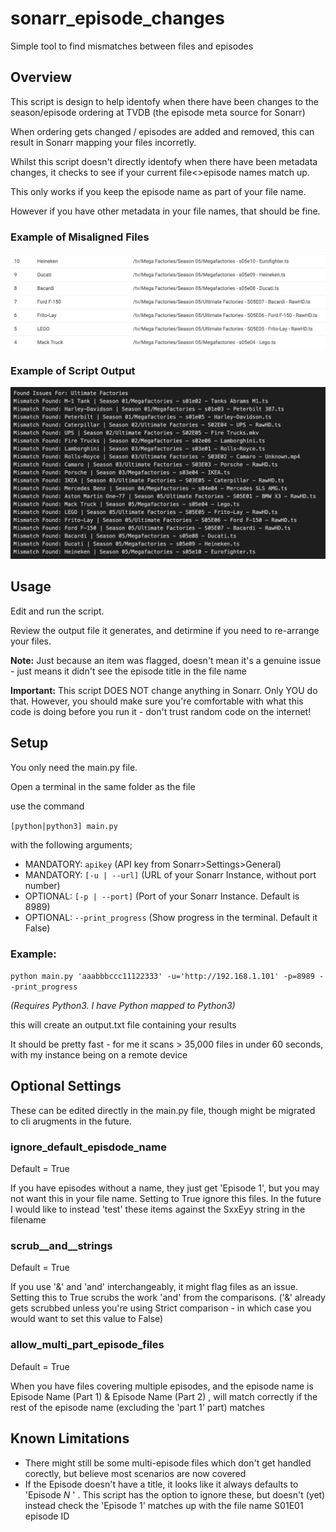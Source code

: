 # sonarr_episode_changes
Simple tool to find mismatches between files and episodes

## Overview
This script is design to help identofy when there have been changes to the season/episode ordering at TVDB (the episode meta source for Sonarr)

When ordering gets changed / episodes are added and removed, this can result in Sonarr mapping your files incorretly.

Whilst this script doesn't directly identofy when there have been metadata changes, it checks to see if your current file<>episode names match up.

This only works if you keep the episode name as part of your file name.

However if you have other metadata in your file names, that should be fine.

### Example of Misaligned Files
![Alt text](screens/sonarr.png?raw=true "Title")


### Example of Script Output
![Alt text](screens/output.png?raw=true "Title")


## Usage
Edit and run the script.

Review the output file it generates, and detirmine if you need to re-arrange your files.

**Note:**
Just because an item was flagged, doesn't mean it's a genuine issue - just means it didn't see the episode title in the file name

**Important:**
This script DOES NOT change anything in Sonarr. Only YOU do that. However, you should make sure you're comfortable with what this code is doing before you run it - don't trust random code on the internet!


## Setup
You only need the main.py file.

Open a terminal in the same folder as the file

use the command

`[python|python3] main.py `

with the following arguments;

- MANDATORY: `apikey` (API key from Sonarr>Settings>General)
- MANDATORY: `[-u | --url]` (URL of your Sonarr Instance, without port number)
- OPTIONAL: `[-p | --port]` (Port of your Sonarr Instance. Default is 8989)
- OPTIONAL: `--print_progress` (Show progress in the terminal. Default it False)

### Example:
`python main.py 'aaabbbccc11122333' -u='http://192.168.1.101' -p=8989 --print_progress`

_(Requires Python3. I have Python mapped to Python3)_

this will create an output.txt file containing your results

It should be pretty fast - for me it scans > 35,000 files in under 60 seconds, with my instance being on a remote device

## Optional Settings

These can be edited directly in the main.py file, though might be migrated to cli arugments in the future.

### ignore_default_episdode_name
Default = True

If you have episodes without a name, they just get 'Episode 1', but you may not want this in your file name. Setting to True ignore this files.
In the future I would like to instead 'test' these items against the SxxEyy string in the filename

### scrub__and__strings
Default = True

If you use '&' and 'and' interchangeably, it might flag files as an issue. Setting this to True scrubs the work 'and' from the comparisons. ('&' already gets scrubbed unless you're using Strict comparison - in which case you would want to set this value to False)

### allow_multi_part_episode_files
Default = True

When you have files covering multiple episodes, and the episode name is Episode Name (Part 1) & Episode Name (Part 2) , will match correctly if the rest of the episode name (excluding the 'part 1' part) matches

## Known Limitations

- There might still be some multi-episode files which don't get handled corectly, but believe most scenarios are now covered
- If the Episode doesn't have a title, it looks like it always defaults to 'Episode _N_ ' . This script has the option to ignore these, but doesn't (yet) instead check the 'Episode 1' matches up with the file name S01E01 episode ID
